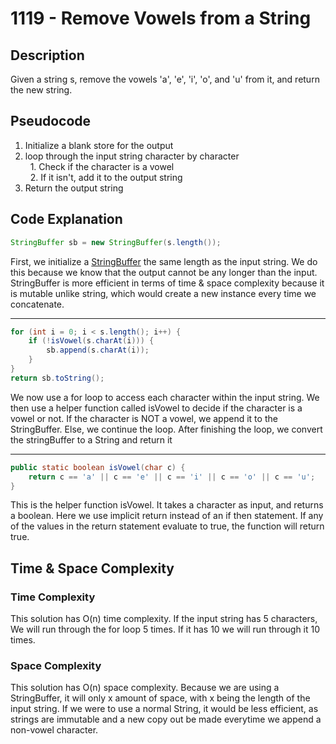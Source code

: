 # 1119 - Remove Vowels from a String
## Description
Given a string s, remove the vowels 'a', 'e', 'i', 'o', and 'u' from it, and return the new string.

## Pseudocode
1. Initialize a blank store for the output
2. loop through the input string character by character\
&nbsp; 1. Check if the character is a vowel\
&nbsp; 2. If it isn't, add it to the output string
3. Return the output string

## Code Explanation
```java
StringBuffer sb = new StringBuffer(s.length());
```
First, we initialize a [StringBuffer](https://docs.oracle.com/javase/7/docs/api/java/lang/StringBuffer.html) the same length as the input string.
We do this because we know that the output cannot be any longer than the input.
StringBuffer is more efficient in terms of time & space complexity because it is mutable
unlike string, which would create a new instance every time we concatenate.

---
```java
for (int i = 0; i < s.length(); i++) {
    if (!isVowel(s.charAt(i))) {
        sb.append(s.charAt(i));
    }
}
return sb.toString();
```
We now use a for loop to access each character within the input string.
We then use a helper function called isVowel to decide if the character
is a vowel or not. If the character is NOT a vowel, we append it to the StringBuffer.
Else, we continue the loop. After finishing the loop, we convert the stringBuffer
to a String and return it

---
```java
public static boolean isVowel(char c) {
    return c == 'a' || c == 'e' || c == 'i' || c == 'o' || c == 'u';
}
```
This is the helper function isVowel. It takes a character as input, and returns
a boolean. Here we use implicit return instead of an if then statement.
If any of the values in the return statement evaluate to true, the function will
return true.

## Time & Space Complexity
### Time Complexity
This solution has O(n) time complexity. If the input string has 5 characters,
We will run through the for loop 5 times. If it has 10 we will run through it 10 times.
### Space Complexity
This solution has O(n) space complexity. Because we are using a StringBuffer,
it will only x amount of space, with x being the length of the input string.
If we were to use a normal String, it would be less efficient, as strings are
immutable and a new copy out be made everytime we append a non-vowel character.
